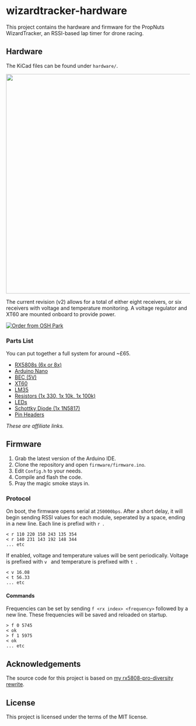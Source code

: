 # wizardtracker-hardware

This project contains the hardware and firmware for the PropNuts WizardTracker,
an RSSI-based lap timer for drone racing.

## Hardware

The KiCad files can be found under `hardware/`.

<p align="center">
  <img width="600" src="https://github.com/PropNuts/wizardtracker-hardware/blob/master/media/pcb.png">
</p>

The current revision (v2) allows for a total of either eight receivers, or six
receivers with voltage and temperature monitoring. A voltage regulator and XT60
are mounted onboard to provide power.

<p>
  <a href="https://oshpark.com/shared_projects/VPjVFjat">
    <img src="https://oshpark.com/assets/badge-5b7ec47045b78aef6eb9d83b3bac6b1920de805e9a0c227658eac6e19a045b9c.png" alt="Order from OSH Park">
  </a>
</p>

### Parts List

You can put together a full system for around ~£65.

- [RX5808s (6x or 8x)](https://www.banggood.com/FPV-5_8G-Wireless-Audio-Video-Receiving-Module-RX5808-p-84775.html?p=U103211727939201506N)
- [Arduino Nano](https://www.banggood.com/ATmega328P-Nano-V3-Controller-Board-Compatible-Arduino-p-940937.html?p=U103211727939201506N)
- [BEC (5V)](https://www.banggood.com/Diatone-Mini-2A-BEC-V2_0-Version-3_3V-5V-12V-For-RC-Multirotors-p-1032859.html?p=U103211727939201506N)
- [XT60](https://www.banggood.com/10X-XT60-Male-Female-Bullet-Connectors-Plugs-For-RC-Battery-p-958017.html?p=U103211727939201506N)
- [LM35](https://www.banggood.com/3Pcs-LM35DZ-TO-92-LM35-Precision-Centigrade-Temperature-Sensor-p-1091397.html?p=U103211727939201506N)
- [Resistors (1x 330, 1x 10k, 1x 100k)](https://www.banggood.com/Wholesale-Metal-Film-Resistor-Assorted-Kit-30-Kinds-Value-Total-600pcs-20pcs-Each-p-53320.html?p=U103211727939201506N)
- [LEDs](https://www.banggood.com/100pcs-3mm-LED-Light-emitting-Diode-5-Colors-Electronic-Component-Pack-p-1106574.html?p=U103211727939201506N)
- [Schottky Diode (1x 1N5817)](https://www.banggood.com/100-Pcs-030892-Diodes-Package-Rectifier-Schottky-8-Type-In-Component-Box-p-1164787.html?p=U103211727939201506N)
- [Pin Headers](https://www.banggood.com/10-Pcs-40-Pin-2_54mm-Single-Row-Male-Pin-Header-Strip-For-Arduino-p-918427.html?p=U103211727939201506N)

_These are affiliate links._

## Firmware

1. Grab the latest version of the Arduino IDE.
2. Clone the repository and open `firmware/firmware.ino`.
3. Edit `Config.h` to your needs.
4. Compile and flash the code.
5. Pray the magic smoke stays in.

### Protocol

On boot, the firmware opens serial at `250000bps`. After a short delay, it will
begin sending RSSI values for each module, seperated by a space, ending in a new
line. Each line is prefixd with `r `.

    < r 110 220 150 243 135 354
    < r 140 231 143 192 148 344
    ... etc

If enabled, voltage and temperature values will be sent periodically. Voltage
is prefixed with `v ` and temperature is prefixed with `t `.

    < v 16.08
    < t 56.33
    ... etc

#### Commands

Frequencies can be set by sending `f <rx index> <frequency>` followed by a new
line. These frequencies will be saved and reloaded on startup.

    > f 0 5745
    < ok
    > f 1 5975
    < ok
    ... etc

## Acknowledgements

The source code for this project is based on [my rx5808-pro-diversity rewrite](https://github.com/Knifa/rx5808-pro-diversity/tree/tidy-up).

## License

This project is licensed under the terms of the MIT license.

